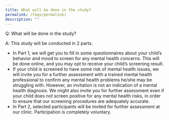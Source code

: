 ```yaml
---
title: What will be done in the study?
permalink: /faqs/permalink/
description: ""
---
```

Q: What will be done in the study?

A: This study will be conducted in 2 parts.
* In Part 1, we will get you to fill in some questionnaires about your child’s behavior and mood to screen for any mental health concerns. This will be done online, and you may opt to receive your child’s screening result.
*  If your child is screened to have some risk of mental health issues, we will invite you for a further assessment with a trained mental health professional to confirm any mental health problems he/she may be struggling with. However, an invitation is not an indication of a mental health diagnosis. We might also invite you for further assessment even if your child does not screen positive for any mental health risks, in order to ensure that our screening procedures are adequately accurate.
*  In Part 2, selected participants will be invited for further assessment at our clinic. Participation is completely voluntary.